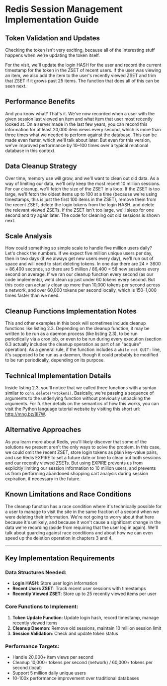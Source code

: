 # Redis Session Management Implementation Guide

## Token Validation and Updates

Checking the token isn't very exciting, because all of the interesting stuff happens when we're updating the token itself.

For the visit, we'll update the login HASH for the user and record the current timestamp for the token in the ZSET of recent users. If the user was viewing an item, we also add the item to the user's recently viewed ZSET and trim that ZSET if it grows past 25 items. The function that does all of this can be seen next.

## Performance Benefits

And you know what? That's it. We've now recorded when a user with the given session last viewed an item and what item that user most recently looked at. On a server made in the last few years, you can record this information for at least 20,000 item views every second, which is more than three times what we needed to perform against the database. This can be made even faster, which we'll talk about later. But even for this version, we've improved performance by 10–100 times over a typical relational database in this context.

## Data Cleanup Strategy

Over time, memory use will grow, and we'll want to clean out old data. As a way of limiting our data, we'll only keep the most recent 10 million sessions. For our cleanup, we'll fetch the size of the ZSET in a loop. If the ZSET is too large, we'll fetch the oldest items up to 100 at a time (because we're using timestamps, this is just the first 100 items in the ZSET), remove them from the recent ZSET, delete the login tokens from the login HASH, and delete the relevant viewed ZSETs. If the ZSET isn't too large, we'll sleep for one second and try again later. The code for cleaning out old sessions is shown next.

## Scale Analysis

How could something so simple scale to handle five million users daily? Let's check the numbers. If we expect five million unique users per day, then in two days (if we always get new users every day), we'll run out of space and will need to start deleting tokens. In one day there are 24 × 3600 = 86,400 seconds, so there are 5 million / 86,400 < 58 new sessions every second on average. If we ran our cleanup function every second (as our code implements), we'd clean up just under 60 tokens every second. But this code can actually clean up more than 10,000 tokens per second across a network, and over 60,000 tokens per second locally, which is 150–1,000 times faster than we need.

## Cleanup Functions Implementation Notes

This and other examples in this book will sometimes include cleanup functions like listing 2.3. Depending on the cleanup function, it may be written to be run as a daemon process (like listing 2.3), to be run periodically via a cron job, or even to be run during every execution (section 6.3 actually includes the cleanup operation as part of an "acquire" operation). As a general rule, if the function includes a `while not QUIT:` line, it's supposed to be run as a daemon, though it could probably be modified to be run periodically, depending on its purpose.

## Technical Implementation Details

Inside listing 2.3, you'll notice that we called three functions with a syntax similar to `conn.delete(*vtokens)`. Basically, we're passing a sequence of arguments to the underlying function without previously unpacking the arguments. For further details on the semantics of how this works, you can visit the Python language tutorial website by visiting this short url: http://mng.bz/8I7W.

## Alternative Approaches

As you learn more about Redis, you'll likely discover that some of the solutions we present aren't the only ways to solve the problem. In this case, we could omit the recent ZSET, store login tokens as plain key-value pairs, and use Redis EXPIRE to set a future date or time to clean out both sessions and our recently viewed ZSETs. But using EXPIRE prevents us from explicitly limiting our session information to 10 million users, and prevents us from performing abandoned shopping cart analysis during session expiration, if necessary in the future.

## Known Limitations and Race Conditions

The cleanup function has a race condition where it's technically possible for a user to manage to visit the site in the same fraction of a second when we were deleting their information. We're not going to worry about that here because it's unlikely, and because it won't cause a significant change in the data we're recording (aside from requiring that the user log in again). We'll talk about guarding against race conditions and about how we can even speed up the deletion operation in chapters 3 and 4.

---

## Key Implementation Requirements

### Data Structures Needed:
- **Login HASH**: Store user login information
- **Recent Users ZSET**: Track recent user sessions with timestamps
- **Recently Viewed ZSET**: Store up to 25 recently viewed items per user

### Core Functions to Implement:
1. **Token Update Function**: Update login hash, record timestamp, manage recently viewed items
2. **Cleanup Daemon**: Remove old sessions, maintain 10 million session limit
3. **Session Validation**: Check and update token status

### Performance Targets:
- Handle 20,000+ item views per second
- Cleanup 10,000+ tokens per second (network) / 60,000+ tokens per second (local)
- Support 5 million daily unique users
- 10-100x performance improvement over traditional databases
